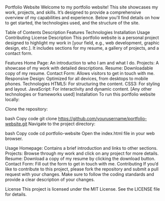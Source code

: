 Portfolio Website
Welcome to my portfolio website! This site showcases my work, projects, and skills. It’s designed to provide a comprehensive overview of my capabilities and experience. Below you'll find details on how to get started, the technologies used, and the structure of the site.

Table of Contents
Description
Features
Technologies
Installation
Usage
Contributing
License
Description
This portfolio website is a personal project designed to highlight my work in [your field, e.g., web development, graphic design, etc.]. It includes sections for my resume, a gallery of projects, and a contact form.

Features
Home Page: An introduction to who I am and what I do.
Projects: A showcase of my work with detailed descriptions.
Resume: Downloadable copy of my resume.
Contact Form: Allows visitors to get in touch with me.
Responsive Design: Optimized for all devices, from desktops to mobile phones.
Technologies
HTML5: For structuring the content.
CSS3: For styling and layout.
JavaScript: For interactivity and dynamic content.
[Any other technologies or frameworks used]
Installation
To run this portfolio website locally:

Clone the repository:

bash
Copy code
git clone https://github.com/yourusername/portfolio-website.git
Navigate to the project directory:

bash
Copy code
cd portfolio-website
Open the index.html file in your web browser.

Usage
Homepage: Contains a brief introduction and links to other sections.
Projects: Browse through my work and click on any project for more details.
Resume: Download a copy of my resume by clicking the download button.
Contact Form: Fill out the form to get in touch with me.
Contributing
If you’d like to contribute to this project, please fork the repository and submit a pull request with your changes. Make sure to follow the coding standards and provide a clear description of your changes.

License
This project is licensed under the MIT License. See the LICENSE file for details.
